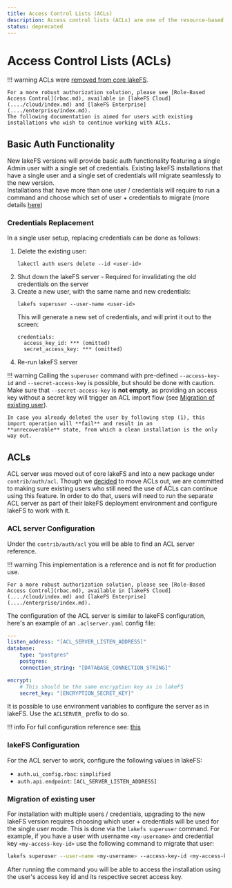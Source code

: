 ```yaml
---
title: Access Control Lists (ACLs)
description: Access control lists (ACLs) are one of the resource-based options that you can use to manage access to your repositories and objects. There are limits to managing permissions using ACLs.
status: deprecated
---
```


# Access Control Lists (ACLs)

!!! warning
    ACLs were [removed from core lakeFS](https://lakefs.io/blog/why-moving-acls-out-of-core-lakefs/).
     
    For a more robust authorization solution, please see [Role-Based Access Control](rbac.md), available in [lakeFS Cloud](..../cloud/index.md) and [lakeFS Enterprise](..../enterprise/index.md).  
    The following documentation is aimed for users with existing installations who wish to continue working with ACLs. 


## Basic Auth Functionality

New lakeFS versions will provide basic auth functionality featuring a single Admin user with a single set of credentials.
Existing lakeFS installations that have a single user and a single set of credentials will migrate seamlessly to the new version.  
Installations that have more than one user / credentials will require to run a command and choose which set of user + credentials to migrate 
(more details [here](#migration-of-existing-user))

### Credentials Replacement

In a single user setup, replacing credentials can be done as follows:
1. Delete the existing user:
    ```shell
    lakectl auth users delete --id <user-id>
    ```
2. Shut down the lakeFS server - Required for invalidating the old credentials on the server
3. Create a new user, with the same name and new credentials:
    ```shell
    lakefs superuser --user-name <user-id>
    ```
    This will generate a new set of credentials, and will print it out to the screen:
    ```
    credentials:
      access_key_id: *** (omitted)
      secret_access_key: *** (omitted)
    ```
4. Re-run lakeFS server

!!! warning
    Calling the `superuser` command with pre-defined `--access-key-id` and `--secret-access-key` is possible,
    but should be done with caution. Make sure that `--secret-access-key` is **not empty**,
    as providing an access key without a secret key will trigger an ACL import flow
    (see [Migration of existing user](#migration-of-existing-user)).

    In case you already deleted the user by following step (1), this import operation will **fail** and result in an 
    **unrecoverable** state, from which a clean installation is the only way out.

## ACLs

ACL server was moved out of core lakeFS and into a new package under `contrib/auth/acl`.
Though we [decided](https://lakefs.io/blog/why-moving-acls-out-of-core-lakefs/) to move ACLs out, we are committed to making sure existing users who still need the use of ACLs can continue using
this feature.
In order to do that, users will need to run the separate ACL server as part of their lakeFS deployment environment and configure lakeFS to work with it.

### ACL server Configuration

Under the `contrib/auth/acl` you will be able to find an ACL server reference.

!!! warning
    This implementation is a reference and is not fit for production use. 

    For a more robust authorization solution, please see [Role-Based Access Control](rbac.md), available in [lakeFS Cloud](..../cloud/index.md) and [lakeFS Enterprise](..../enterprise/index.md). 


The configuration of the ACL server is similar to lakeFS configuration, here's an example of an `.aclserver.yaml` config file:

```yaml
---
listen_address: "[ACL_SERVER_LISTEN_ADDRESS]"
database:
    type: "postgres"
    postgres:
    connection_string: "[DATABASE_CONNECTION_STRING]"

encrypt:
    # This should be the same encryption key as in lakeFS
    secret_key: "[ENCRYPTION_SECRET_KEY]"
```

It is possible to use environment variables to configure the server as in lakeFS. Use the `ACLSERVER_` prefix to do so.  

!!! info
    For full configuration reference see: [this](https://github.com/treeverse/lakeFS/blob/7b2a0ac2f1afedd2059284c32e7dacb945b2ae90/contrib/auth/acl/config.go#L26)


### lakeFS Configuration

For the ACL server to work, configure the following values in lakeFS:  

- `auth.ui_config.rbac`: `simplified`  
- `auth.api.endpoint`: `[ACL_SERVER_LISTEN_ADDRESS]`

### Migration of existing user

For installation with multiple users / credentials, upgrading to the new lakeFS version requires choosing which user + credentials will be used for the single user mode.
This is done via the `lakefs superuser` command.
For example, if you have a user with username `<my-username>` and credential key `<my-access-key-id>` use the following command to migrate that user: 

```bash
lakefs superuser --user-name <my-username> --access-key-id <my-access-key-id>
```
  
After running the command you will be able to access the installation using the user's access key id and its respective secret access key.
